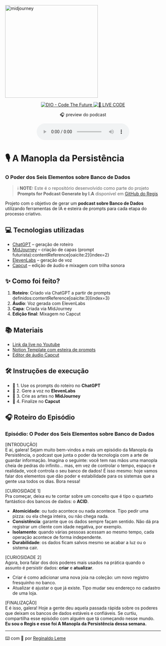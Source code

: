 
<img width="300" height="300" alt="midjourney" src="https://github.com/user-attachments/assets/3ed66193-a3f6-4aac-a71b-84a0e1036920" />

<p align="center">
<a href="https://dio.me/">
    <img 
        src="https://img.shields.io/badge/DIO-Code_The_Future-28DA77?logo=youtube" 
        alt="DIO - Code The Future">
</a>
<a href="https://dio.me/">
<img 
    src="https://img.shields.io/badge/🔴_LIVE_CODE-FF5E72" 
    alt="🔴 LIVE CODE">
</a>
</p>

<p align="center">
    🎧 preview do podcast
</p>

<div align="center">
    <audio src="output/audio_final_podcast.MP3" controls title="Podcast editado"></audio>
</div>

# 🎙️ A Manopla da Persistência  
### O Poder dos Seis Elementos sobre Banco de Dados  

> ℹ️ **NOTE:** Este é o repositório desenvolvido como parte do projeto **Prompts for Podcast Generate by I.A** disponível em [GitHub do Regis](https://github.com/reginaldoleme2023/prompts-for-podcast-generate-by-ia)

Projeto com o objetivo de gerar um **podcast sobre Banco de Dados** utilizando ferramentas de IA e esteira de prompts para cada etapa do processo criativo.

## 💻 Tecnologias utilizadas

- [ChatGPT](https://chat.openai.com/) – geração de roteiro  
- [MidJourney](https://www.midjourney.com/app/) – criação de capas (prompt futurista):contentReference[oaicite:2]{index=2}  
- [ElevenLabs](https://beta.elevenlabs.io/) – geração de voz  
- [Capcut](https://www.capcut.com/pt-br/) – edição de áudio e mixagem com trilha sonora  

## ✨ Como foi feito?

1. **Roteiro**: Criado via ChatGPT a partir de prompts definidos:contentReference[oaicite:3]{index=3}  
2. **Áudio**: Voz gerada com ElevenLabs  
3. **Capa**: Criada via MidJourney  
4. **Edição final**: Mixagem no Capcut  

## 📚 Materiais

- [Link da live no Youtube](https://www.youtube.com)  
- [Notion Template com esteira de prompts](https://helpful-jump-17b.notion.site/PAS-Podcast-AI-Studio-210489e15d7a4a73b743bb159e45d06f?pvs=4)  
- [Editor de áudio Capcut](https://www.capcut.com/editor?from_page=landing_page)  

## 🛠️ Instruções de execução

- 🤖 1. Use os prompts do roteiro no **ChatGPT**  
- 🤖 2. Gere a voz no **ElevenLabs**  
- 🤖 3. Crie as artes no **MidJourney**  
- 🤖 4. Finalize no **Capcut**  

## 🎧 Roteiro do Episódio

### Episódio: O Poder dos Seis Elementos sobre Banco de Dados  

[INTRODUÇÃO]  
E aí, galera! Sejam muito bem-vindos a mais um episódio da Manopla da Persistência, o podcast que junta o poder da tecnologia com a arte de guardar informação. Imagina o seguinte: você tem nas mãos uma manopla cheia de pedras do infinito... mas, em vez de controlar o tempo, espaço e realidade, você controla o seu banco de dados! É isso mesmo: hoje vamos falar dos elementos que dão poder e estabilidade para os sistemas que a gente usa todos os dias. Bora nessa!  

[CURIOSIDADE 1]  
Pra começar, deixa eu te contar sobre um conceito que é tipo o quarteto fantástico dos bancos de dados: o **ACID**.  
- **Atomicidade**: ou tudo acontece ou nada acontece. Tipo pedir uma pizza: ou ela chega inteira, ou não chega nada.  
- **Consistência**: garante que os dados sempre façam sentido. Não dá pra registrar um cliente com idade negativa, por exemplo.  
- **Isolamento**: quando várias pessoas acessam ao mesmo tempo, cada operação acontece de forma independente.  
- **Durabilidade**: os dados ficam salvos mesmo se acabar a luz ou o sistema cair.  

[CURIOSIDADE 2]  
Agora, bora falar dos dois poderes mais usados na prática quando o assunto é persistir dados: **criar** e **atualizar**.  
- Criar é como adicionar uma nova joia na coleção: um novo registro fresquinho no banco.  
- Atualizar é ajustar o que já existe. Tipo mudar seu endereço no cadastro de uma loja.  

[FINALIZAÇÃO]  
E é isso, galera! Hoje a gente deu aquela passada rápida sobre os poderes que deixam os bancos de dados estáveis e confiáveis. Se curtiu, compartilha esse episódio com alguém que tá começando nesse mundo.  
**Eu sou o Regis e esse foi A Manopla da Persistência dessa semana.**  

---

⌨️ com 💜 por [Reginaldo Leme](https://github.com/reginaldoleme2023)  
